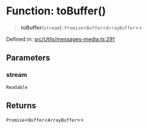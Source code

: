# Function: toBuffer()

> **toBuffer**(`stream`): `Promise`\<`Buffer`\<`ArrayBuffer`\>\>

Defined in: [src/Utils/messages-media.ts:291](https://github.com/Fokusdotid/bail/blob/a1b2bb6d3d63874a4f497e70ebd6347b2869da8e/src/Utils/messages-media.ts#L291)

## Parameters

### stream

`Readable`

## Returns

`Promise`\<`Buffer`\<`ArrayBuffer`\>\>
